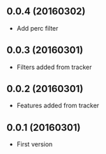 ## 0.0.4 (20160302)

* Add perc filter

## 0.0.3 (20160301)

* Filters added from tracker

## 0.0.2 (20160301)

* Features added from tracker

## 0.0.1 (20160301)

* First version